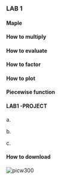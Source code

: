 ### LAB 1

#### Maple


#### How to multiply



#### How to evaluate

#### How to factor

#### How to plot

#### Piecewise function

#### LAB1 -PROJECT

a.


b.

c.

#### How to download
![picw300](https://cloud.githubusercontent.com/assets/10469752/6119596/ed4ba09c-b098-11e4-96c2-7fe0db0f5336.png)


